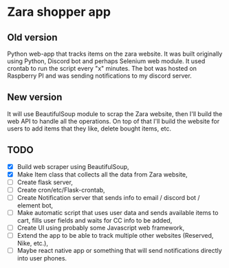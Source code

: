 # Zara shopper app

## Old version
Python web-app that tracks items on the zara website. It was built originally using Python, Discord bot and perhaps Selenium web module. It used crontab to run the script every "x" minutes. The bot was hosted on Raspberry PI and was sending notifications to my discord server.

## New version
It will use BeautifulSoup module to scrap the Zara website, then I'll build the web API to handle all the operations. On top of that I'll build the website for users to add items that they like, delete bought items, etc.

## TODO
- [x] Build web scraper using BeautifulSoup,
- [x] Make Item class that collects all the data from Zara website,
- [ ] Create flask server,
- [ ] Create cron/etc/Flask-crontab,
- [ ] Create Notification server that sends info to email / discord bot / element bot,
- [ ] Make automatic script that uses user data and sends available items to cart, fills user fields and waits for CC info to be added,
- [ ] Create UI using probably some Javascript web framework,
- [ ] Extend the app to be able to track multiple other websites (Reserved, Nike, etc.),
- [ ] Maybe react native app or something that will send notifications directly into user phones.
